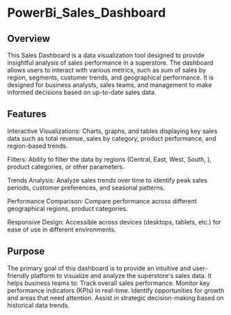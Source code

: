 # PowerBi_Sales_Dashboard
## Overview
This Sales Dashboard is a data visualization tool designed to provide insightful analysis of sales performance in a superstore. The dashboard allows users to interact with various metrics, such as sum of sales by region, segments, customer trends, and geographical performance. It is designed for business analysts, sales teams, and management to make informed decisions based on up-to-date sales data.

## Features
Interactive Visualizations:
Charts, graphs, and tables displaying key sales data such as total revenue, sales by category, product performance, and region-based trends.

Filters:
 Ability to filter the data by regions (Central, East, West, South, ), product categories, or other parameters.

Trends Analysis:
Analyze sales trends over time to identify peak sales periods, customer preferences, and seasonal patterns.

Performance Comparison:
Compare performance across different geographical regions, product categories.

Responsive Design: Accessible across devices (desktops, tablets, etc.) for ease of use in different environments.


## Purpose
The primary goal of this dashboard is to provide an intuitive and user-friendly platform to visualize and analyze the superstore's sales data. It helps business teams to:
Track overall sales performance.
Monitor key performance indicators (KPIs) in real-time.
Identify opportunities for growth and areas that need attention.
Assist in strategic decision-making based on historical data trends.
